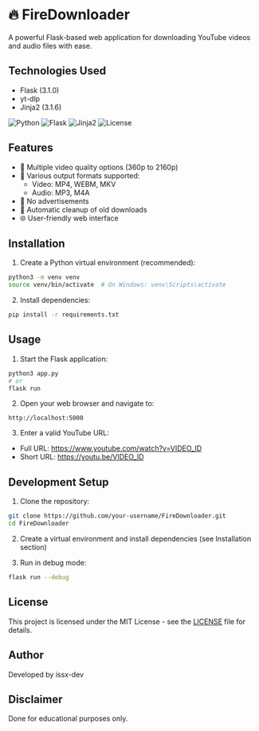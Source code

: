 # 🔥 FireDownloader

A powerful Flask-based web application for downloading YouTube videos and audio files with ease.

## Technologies Used

- Flask (3.1.0)
- yt-dlp
- Jinja2 (3.1.6)

![Python](https://img.shields.io/badge/python-3.12.3-blue.svg)
![Flask](https://img.shields.io/badge/flask-3.1.0-green.svg)
![Jinja2](https://img.shields.io/badge/jinja2-3.1.6-red.svg)
![License](https://img.shields.io/badge/license-MIT-yellow.svg)

## Features

- 📱 Multiple video quality options (360p to 2160p)
- 🎵 Various output formats supported:
  - Video: MP4, WEBM, MKV
  - Audio: MP3, M4A
- 🚫 No advertisements
- 🧹 Automatic cleanup of old downloads
- 🌐 User-friendly web interface

## Installation

1. Create a Python virtual environment (recommended):
```bash
python3 -m venv venv
source venv/bin/activate  # On Windows: venv\Scripts\activate
```

2. Install dependencies:
```bash
pip install -r requirements.txt
```

## Usage

1. Start the Flask application:
```bash
python3 app.py
# or
flask run
```

2. Open your web browser and navigate to:
```
http://localhost:5000
```

3. Enter a valid YouTube URL:
- Full URL: https://www.youtube.com/watch?v=VIDEO_ID
- Short URL: https://youtu.be/VIDEO_ID


## Development Setup

1. Clone the repository:
```bash
git clone https://github.com/your-username/FireDownloader.git
cd FireDownloader
```

2. Create a virtual environment and install dependencies (see Installation section)

3. Run in debug mode:
```bash
flask run --debug
```

## License

This project is licensed under the MIT License - see the [LICENSE](LICENSE) file for details.

## Author

Developed by issx-dev

## Disclaimer
Done for educational purposes only.
